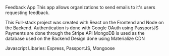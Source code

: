 Feedback App
This app allows organizations to send emails to it's users requesting feedback. 

This Full-stack project was created with React on the Frontend and Node on the Backend.
Authentication is done with Google OAuth using PassportJS
Payments are done through the Stripe API
MongoDB is used as the database used on the Backend
Design done using Materialize CDN

Javascript Libaries: Express, PassportJS, Mongoose

